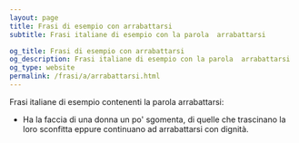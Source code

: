 ```yaml
---
layout: page
title: Frasi di esempio con arrabattarsi 
subtitle: Frasi italiane di esempio con la parola  arrabattarsi

og_title: Frasi di esempio con arrabattarsi 
og_description: Frasi italiane di esempio con la parola  arrabattarsi
og_type: website
permalink: /frasi/a/arrabattarsi.html
---
```


Frasi italiane di esempio contenenti la parola arrabattarsi:


- Ha la faccia di una donna un po' sgomenta, di quelle che trascinano la loro sconfitta eppure continuano ad arrabattarsi con dignità.
